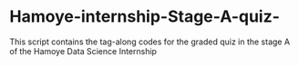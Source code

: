 # Hamoye-internship-Stage-A-quiz-
This script contains the tag-along codes for the graded quiz in the stage A of the Hamoye Data Science Internship
